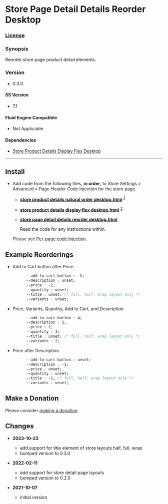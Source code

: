# Store Page Detail Details Reorder Desktop

### [License][1]

### Synopsis

Reorder store page product detail elements.

### Version

  * 0.3.0

#### SS Version

  * 7.1

#### Fluid Engine Compatible

  * Not Applicable

#### Dependencies

  * [Store Product Details Display Flex Desktop][2]

---

## Install

* Add code from the following files, **in order**, to Store Settings >
  Advanced > Page Header Code Injection for the store page.
  
  * **[store product details natural order desktop.html][3]** <sup>[1][4]</sup>
  
  * **[store product details display flex desktop.html][5]** <sup>[2][2]</sup>
  
  * **[store page detail details reorder desktop.html][6]** 
  
    Read the code for any instructions within.
    
  Please see [Per-page code injection][7]. 
  
## Example Reorderings

  * Add to Cart button after Price
  
    ```css
          --add-to-cart-button : -1;
          --description : unset;
          --price : -1;
          --quantity : unset;
          --title : unset; /* full, half, wrap layout only */
          --variants : unset;
    ```
    
  * Price, Variants, Quantity, Add to Cart, and Description
  
    ```css
          --add-to-cart-button : 4;
          --description : 5;
          --price : 1;
          --quantity : 3;
          --title : unset; /* full, half, wrap layout only */
          --variants : 2;
    ```
    
  * Price after Description
  
    ```css
          --add-to-cart-button : unset;
          --description : -1;
          --price : unset;
          --quantity : unset;
          --title : -1; /* full, half, wrap layout only */
          --variants : unset;
    ```

## Make a Donation

Please consider [making a donation][8].

## Changes

* **2023-10-23**

  * add support for title element of store layouts half, full, wrap
  * bumped version to 0.3.0
  
* **2022-02-11**

  * add support for store detail page layouts
  * bumped version to 0.2.0
  
* **2021-10-07**

  * initial version

[1]: https://github.com/tomsWebConsulting/twcsl/blob/main/LICENSE.txt#L1
[2]: https://github.com/tomsWebConsulting/twcsl/tree/main/v7.1/Store%20Product%20Details%20Display%20Flex%20Desktop#store-product-details-display-flex-desktop
[3]: https://github.com/tomsWebConsulting/twcsl/blob/main/v7.1/Store%20Product%20Details%20Natural%20Order%20Desktop/store%20product%20details%20natural%20order%20desktop.html#L1
[4]: https://github.com/tomsWebConsulting/twcsl/tree/main/v7.1/Store%20Product%20Details%20Natural%20Order%20Desktop#store-product-details-natural-order-desktop
[5]: https://github.com/tomsWebConsulting/twcsl/blob/main/v7.1/Store%20Product%20Details%20Display%20Flex%20Desktop/store%20product%20details%20display%20flex%20desktop.html
[6]: store%20page%20detail%20details%20reorder%20desktop.html#L1
[7]: https://support.squarespace.com/hc/en-us/articles/205815908-Using-code-injection#toc-per-page-code-injection
[8]: https://github.com/tomsWebConsulting/twcsl#make-a-donation
